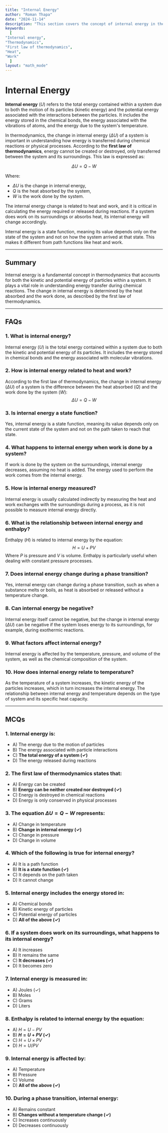 ```yaml
---
title: "Internal Energy"
author: "Roman Thapa"
date: "2024-11-14"
description: "This section covers the concept of internal energy in thermodynamics, its significance in chemical reactions, and its relation to other thermodynamic quantities."
keywords:
  [
"Internal energy",
"Thermodynamics",
"First law of thermodynamics",
"Heat",
"Work"
  ]
layout: "math_mode"
---
```


# Internal Energy

**Internal energy** ($U$) refers to the total energy contained within a system due to both the motion of its particles (kinetic energy) and the potential energy associated with the interactions between the particles. It includes the energy stored in the chemical bonds, the energy associated with the vibrations of atoms, and the energy due to the system's temperature.

In thermodynamics, the change in internal energy ($\Delta U$) of a system is important in understanding how energy is transferred during chemical reactions or physical processes. According to the **first law of thermodynamics**, energy cannot be created or destroyed, only transferred between the system and its surroundings. This law is expressed as:

$$ \Delta U = Q - W $$

Where:
- $\Delta U$ is the change in internal energy,
- $Q$ is the heat absorbed by the system,
- $W$ is the work done by the system.

The internal energy change is related to heat and work, and it is critical in calculating the energy required or released during reactions. If a system does work on its surroundings or absorbs heat, its internal energy will change accordingly.

Internal energy is a state function, meaning its value depends only on the state of the system and not on how the system arrived at that state. This makes it different from path functions like heat and work.

---

## Summary

Internal energy is a fundamental concept in thermodynamics that accounts for both the kinetic and potential energy of particles within a system. It plays a vital role in understanding energy transfer during chemical reactions. The change in internal energy is determined by the heat absorbed and the work done, as described by the first law of thermodynamics.

---

## FAQs

### 1. What is internal energy?

Internal energy ($U$) is the total energy contained within a system due to both the kinetic and potential energy of its particles. It includes the energy stored in chemical bonds and the energy associated with molecular vibrations.

### 2. How is internal energy related to heat and work?

According to the first law of thermodynamics, the change in internal energy ($\Delta U$) of a system is the difference between the heat absorbed ($Q$) and the work done by the system ($W$):
$$ \Delta U = Q - W $$

### 3. Is internal energy a state function?

Yes, internal energy is a state function, meaning its value depends only on the current state of the system and not on the path taken to reach that state.

### 4. What happens to internal energy when work is done by a system?

If work is done by the system on the surroundings, internal energy decreases, assuming no heat is added. The energy used to perform the work comes from the internal energy.

### 5. How is internal energy measured?

Internal energy is usually calculated indirectly by measuring the heat and work exchanges with the surroundings during a process, as it is not possible to measure internal energy directly.

### 6. What is the relationship between internal energy and enthalpy?

Enthalpy ($H$) is related to internal energy by the equation:
$$ H = U + PV $$ 
Where $P$ is pressure and $V$ is volume. Enthalpy is particularly useful when dealing with constant pressure processes.

### 7. Does internal energy change during a phase transition?

Yes, internal energy can change during a phase transition, such as when a substance melts or boils, as heat is absorbed or released without a temperature change.

### 8. Can internal energy be negative?

Internal energy itself cannot be negative, but the change in internal energy ($\Delta U$) can be negative if the system loses energy to its surroundings, for example, during exothermic reactions.

### 9. What factors affect internal energy?

Internal energy is affected by the temperature, pressure, and volume of the system, as well as the chemical composition of the system.

### 10. How does internal energy relate to temperature?

As the temperature of a system increases, the kinetic energy of the particles increases, which in turn increases the internal energy. The relationship between internal energy and temperature depends on the type of system and its specific heat capacity.

---

## MCQs

### 1. Internal energy is:
- A) The energy due to the motion of particles
- B) The energy associated with particle interactions
- C) **The total energy of a system (✓)**
- D) The energy released during reactions

### 2. The first law of thermodynamics states that:
- A) Energy can be created
- B) **Energy can be neither created nor destroyed (✓)**
- C) Energy is destroyed in chemical reactions
- D) Energy is only conserved in physical processes

### 3. The equation $\Delta U = Q - W$ represents:
- A) Change in temperature
- B) **Change in internal energy (✓)**
- C) Change in pressure
- D) Change in volume

### 4. Which of the following is true for internal energy?
- A) It is a path function
- B) **It is a state function (✓)**
- C) It depends on the path taken
- D) It cannot change

### 5. Internal energy includes the energy stored in:
- A) Chemical bonds
- B) Kinetic energy of particles
- C) Potential energy of particles
- D) **All of the above (✓)**

### 6. If a system does work on its surroundings, what happens to its internal energy?
- A) It increases
- B) It remains the same
- C) **It decreases (✓)**
- D) It becomes zero

### 7. Internal energy is measured in:
- A) Joules (✓)
- B) Moles
- C) Grams
- D) Liters

### 8. Enthalpy is related to internal energy by the equation:
- A) $H = U - PV$
- B) **$H = U + PV$ (✓)**
- C) $H = U \times PV$
- D) $H = U / PV$

### 9. Internal energy is affected by:
- A) Temperature
- B) Pressure
- C) Volume
- D) **All of the above (✓)**

### 10. During a phase transition, internal energy:
- A) Remains constant
- B) **Changes without a temperature change (✓)**
- C) Increases continuously
- D) Decreases continuously